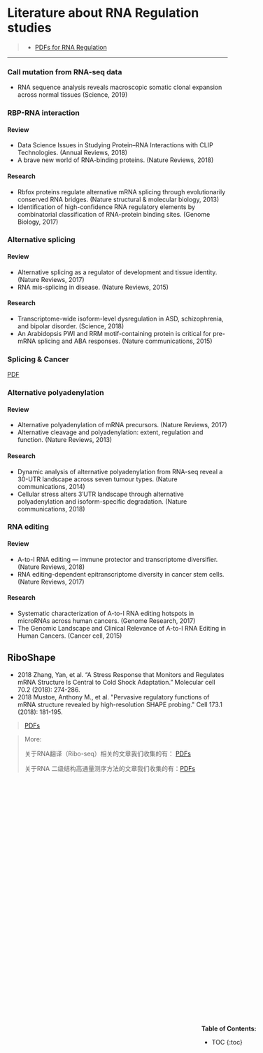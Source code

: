 # Literature about RNA Regulation studies

> * [PDFs for RNA Regulation](https://cloud.tsinghua.edu.cn/d/759f79f0a9c24fb7aab4/)

<div style="position:fixed; top:60%; right:10%; width:20%; border-radius:5px; padding-bottom: 1rem;">
    

**Table of Contents:**

* TOC
{:toc}

</div>



---


### Call mutation from RNA-seq data

* RNA sequence analysis reveals macroscopic somatic clonal expansion across normal tissues (Science, 2019) 


### RBP-RNA interaction
#### Review
* Data Science Issues in Studying Protein–RNA Interactions with CLIP Technologies. (Annual Reviews, 2018) 
* A brave new world of RNA-binding proteins. (Nature Reviews, 2018)

#### Research
* Rbfox proteins regulate alternative mRNA splicing through evolutionarily conserved RNA bridges. (Nature structural & molecular biology, 2013)
* Identification of high-confidence RNA regulatory elements by combinatorial classification of RNA-protein binding sites. (Genome Biology, 2017)

### Alternative splicing
#### Review
* Alternative splicing as a regulator of development and tissue identity. (Nature Reviews, 2017)
* RNA mis-splicing in disease. (Nature Reviews, 2015)

#### Research
* Transcriptome-wide isoform-level dysregulation in ASD, schizophrenia, and bipolar disorder. (Science, 2018)
* An Arabidopsis PWI and RRM motif-containing protein is critical for pre-mRNA splicing and ABA responses. (Nature communications, 2015)

### Splicing & Cancer

[PDF](https://cloud.tsinghua.edu.cn/d/759f79f0a9c24fb7aab4/?p=/Splice%20and%20Cancer&mode=list)


### Alternative polyadenylation
#### Review
* Alternative polyadenylation of mRNA precursors. (Nature Reviews, 2017)
* Alternative cleavage and polyadenylation: extent, regulation and function. (Nature Reviews, 2013)

#### Research
* Dynamic analysis of alternative polyadenylation from RNA-seq reveal a 30-UTR landscape across seven tumour types. (Nature communications, 2014)
* Cellular stress alters 3′UTR landscape through alternative polyadenylation and isoform-specific degradation. (Nature communications, 2018)

### RNA editing
#### Review
* A-to-I RNA editing — immune protector and transcriptome diversifier. (Nature Reviews, 2018)
* RNA editing-dependent epitranscriptome diversity in cancer stem cells. (Nature Reviews, 2017)

#### Research
* Systematic characterization of A-to-I RNA editing hotspots in microRNAs across human cancers. (Genome Research, 2017) 
* The Genomic Landscape and Clinical Relevance of A-to-I RNA Editing in Human Cancers. (Cancer cell, 2015)


## RiboShape
* 2018 Zhang, Yan, et al. “A Stress Response that Monitors and Regulates mRNA Structure Is Central to Cold Shock Adaptation.” Molecular cell 70.2 (2018): 274-286.
* 2018 Mustoe, Anthony M., et al. "Pervasive regulatory functions of mRNA structure revealed by high-resolution SHAPE probing." Cell 173.1 (2018): 181-195.

> [PDFs](https://cloud.tsinghua.edu.cn/d/759f79f0a9c24fb7aab4/?p=/Riboshape%20-%20Favorites&mode=list)


> More:
>
> 关于RNA翻译（Ribo-seq）相关的文章我们收集的有： [PDFs](https://cloud.tsinghua.edu.cn/d/759f79f0a9c24fb7aab4/?p=/Riboseq&mode=list)
>
> 关于RNA 二级结构高通量测序方法的文章我们收集的有：[PDFs](https://cloud.tsinghua.edu.cn/d/759f79f0a9c24fb7aab4/?p=/RNA%20Probing%20Experiments&mode=list)



